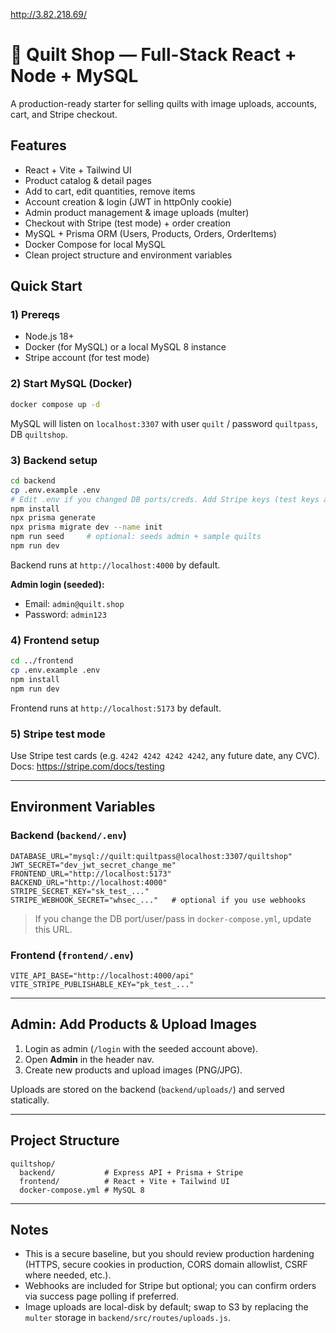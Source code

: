 http://3.82.218.69/

# 🧵 Quilt Shop — Full-Stack React + Node + MySQL

A production-ready starter for selling quilts with image uploads, accounts, cart, and Stripe checkout.

## Features
- React + Vite + Tailwind UI
- Product catalog & detail pages
- Add to cart, edit quantities, remove items
- Account creation & login (JWT in httpOnly cookie)
- Admin product management & image uploads (multer)
- Checkout with Stripe (test mode) + order creation
- MySQL + Prisma ORM (Users, Products, Orders, OrderItems)
- Docker Compose for local MySQL
- Clean project structure and environment variables

## Quick Start

### 1) Prereqs
- Node.js 18+
- Docker (for MySQL) or a local MySQL 8 instance
- Stripe account (for test mode)

### 2) Start MySQL (Docker)
```bash
docker compose up -d
```
MySQL will listen on `localhost:3307` with user `quilt` / password `quiltpass`, DB `quiltshop`.

### 3) Backend setup
```bash
cd backend
cp .env.example .env
# Edit .env if you changed DB ports/creds. Add Stripe keys (test keys are fine).
npm install
npx prisma generate
npx prisma migrate dev --name init
npm run seed     # optional: seeds admin + sample quilts
npm run dev
```
Backend runs at `http://localhost:4000` by default.

**Admin login (seeded):**
- Email: `admin@quilt.shop`
- Password: `admin123`

### 4) Frontend setup
```bash
cd ../frontend
cp .env.example .env
npm install
npm run dev
```
Frontend runs at `http://localhost:5173` by default.

### 5) Stripe test mode
Use Stripe test cards (e.g. `4242 4242 4242 4242`, any future date, any CVC).  
Docs: https://stripe.com/docs/testing

---

## Environment Variables

### Backend (`backend/.env`)
```
DATABASE_URL="mysql://quilt:quiltpass@localhost:3307/quiltshop"
JWT_SECRET="dev_jwt_secret_change_me"
FRONTEND_URL="http://localhost:5173"
BACKEND_URL="http://localhost:4000"
STRIPE_SECRET_KEY="sk_test_..."
STRIPE_WEBHOOK_SECRET="whsec_..."   # optional if you use webhooks
```
> If you change the DB port/user/pass in `docker-compose.yml`, update this URL.

### Frontend (`frontend/.env`)
```
VITE_API_BASE="http://localhost:4000/api"
VITE_STRIPE_PUBLISHABLE_KEY="pk_test_..."
```

---

## Admin: Add Products & Upload Images

1. Login as admin (`/login` with the seeded account above).
2. Open **Admin** in the header nav.
3. Create new products and upload images (PNG/JPG).

Uploads are stored on the backend (`backend/uploads/`) and served statically.

---

## Project Structure

```
quiltshop/
  backend/           # Express API + Prisma + Stripe
  frontend/          # React + Vite + Tailwind UI
  docker-compose.yml # MySQL 8
```

---

## Notes

- This is a secure baseline, but you should review production hardening (HTTPS, secure cookies in production, CORS domain allowlist, CSRF where needed, etc.).
- Webhooks are included for Stripe but optional; you can confirm orders via success page polling if preferred.
- Image uploads are local-disk by default; swap to S3 by replacing the `multer` storage in `backend/src/routes/uploads.js`.
```

